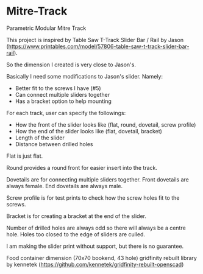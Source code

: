 # Mitre-Track
Parametric Modular Mitre Track

This project is inspired by Table Saw T-Track Slider Bar / Rail by Jason (https://www.printables.com/model/57806-table-saw-t-track-slider-bar-rail).

So the dimension I created is very close to Jason's.

Basically I need some modifications to Jason's slider. Namely:
- Better fit to the screws I have (#5)
- Can connect multiple sliders together
- Has a bracket option to help mounting

For each track, user can specify the followings:
- How the front of the slider looks like (flat, round, dovetail, screw profile)
- How the end of the slider looks like (flat, dovetail, bracket)
- Length of the slider
- Distance between drilled holes

Flat is just flat.

Round provides a round front for easier insert into the track.

Dovetails are for connecting multiple sliders together. Front dovetails are always female. End dovetails are always male.

Screw profile is for test prints to check how the screw holes fit to the screws.

Bracket is for creating a bracket at the end of the slider.

Number of drilled holes are always odd so there will always be a centre hole. Holes too closed to the edge of sliders are culled.

I am making the slider print without support, but there is no guarantee.

Food container dimension (70x70 bookend, 43 hole)
gridfinity rebuilt library by kennetek (https://github.com/kennetek/gridfinity-rebuilt-openscad)

